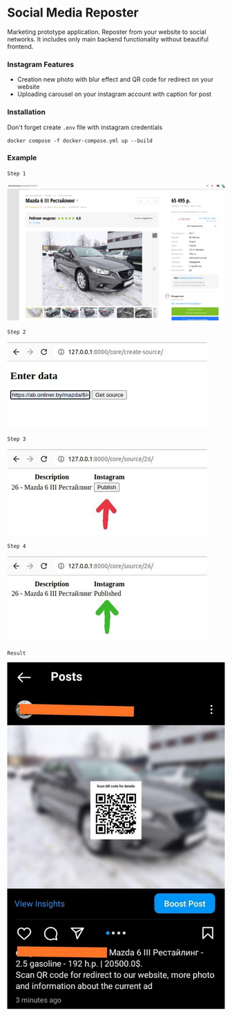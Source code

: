 # Social Media Reposter
Marketing prototype application. Reposter from your website to social networks. It includes only main backend functionality without beautiful frontend.


### Instagram Features
* Creation new photo with blur effect and QR code for redirect on your website
* Uploading carousel on your instagram account with caption for post

### Installation

Don't forget create `.env` file with instagram credentials

```docker
docker compose -f docker-compose.yml up --build
```
### Example
`Step 1`

![screenshot](screenshots/1.jpeg)

`Step 2`

![screenshot](screenshots/2.jpeg)

`Step 3`

![screenshot](screenshots/3.jpeg)

`Step 4`

![screenshot](screenshots/4.jpeg)

`Result`

![screenshot](screenshots/5.jpeg)